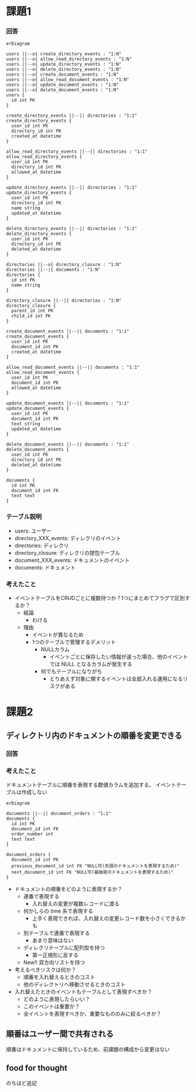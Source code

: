 # 課題1

### 回答

```mermaid
erDiagram

users ||--o{ create_directory_events : "1:N"
users ||--o{ allow_read_directory_events : "1:N"
users ||--o{ update_directory_events : "1:N"
users ||--o{ delete_directory_events : "1:N"
users ||--o{ create_document_events : "1:N"
users ||--o{ allow_read_document_events : "1:N"
users ||--o{ update_document_events : "1:N"
users ||--o{ delete_document_events : "1:N"
users {
  id int PK
}

create_directory_events ||--|| directories : "1:1"
create_directory_events {
  user_id int PK
  directory_id int PK
  created_at datetime
}

allow_read_directory_events ||--|| directories : "1:1"
allow_read_directory_events {
  user_id int PK
  directory_id int PK
  allowed_at datetime
}

update_directory_events ||--|| directories : "1:1"
update_directory_events {
  user_id int PK
  directory_id int PK
  name string
  updated_at datetime
}

delete_directory_events ||--|| directories : "1:1"
delete_directory_events {
  user_id int PK
  directory_id int PK
  deleted_at datetime
}

directories ||--o{ directory_closure : "1:N"
directories ||--|{ documents : "1:N"
directories {
  id int PK
  name string
}

directory_closure ||--|{ directories : "1:N"
directory_closure {
  parent_id int PK
  child_id int PK
}

create_document_events ||--|| documents : "1:1"
create_document_events {
  user_id int PK
  document_id int PK
  created_at datetime
}

allow_read_document_events ||--|| documents : "1:1"
allow_read_document_events {
  user_id int PK
  document_id int PK
  allowed_at datetime
}

update_document_events ||--|| documents : "1:1"
update_document_events {
  user_id int PK
  document_id int PK
  text string
  updated_at datetime
}

delete_document_events ||--|| documents : "1:1"
delete_document_events {
  user_id int PK
  directory_id int PK
  deleted_at datetime
}

documents {
  id int PK
  document_id int FK
  text text
}

```

### テーブル説明

- users: ユーザー
- directory_XXX_events: ディレクリのイベント
- directories: ディレクリ
- directory_closure: ディレクリの閉包テーブル
- document_XXX_events: ドキュメントのイベント
- documents: ドキュメント

### 考えたこと

- イベントテーブルをCRUDごとに複数持つか？1つにまとめてフラグで区別するか？
    - 結論
        - わける
    - 理由
        - イベントが異なるため
        - 1つのテーブルで管理するデメリット
            - NULLカラム
                - イベントごとに保存したい情報が違った場合、他のイベントでは NULL となるカラムが発生する
            - 何でもテーブルになりがち
                - とりあえず対象に関するイベントは全部入れる運用になるリスクがある

# 課題2

## ディレクトリ内のドキュメントの順番を変更できる

### 回答

### 考えたこと

ドキュメントテーブルに順番を表現する数値カラムを追加する。 イベントテーブルは作成しない

```mermaid
erDiagram

documents ||--|| document_orders : "1:1"
documents {
  id int PK
  document_id int FK
  order_number int
  text text
}

document_orders {
  document_id int PK
  previous_document_id int FK "NULL可(先頭のドキュメントを表現するため)"
  next_document_id int FK "NULL可(最後尾のドキュメントを表現するため)"
}
```

- ドキュメントの順番をどのように表現するか？
    - 連番で表現する
        - 入れ替えの変更が複数レコードに渡る
    - 何かしらの time 系で表現する
        - 上手く表現できれば、入れ替えの変更レコード数を小さくできるかも
    - 別テーブルで連番で表現する
        - あまり意味はない
    - ディレクリテーブルに配列型を持つ
        - 第一正規形に反する
    - New!! 双方向リストを持つ
- 考えるべきリスクは何か？
    - 順番を入れ替えるときのコスト
    - 他のディレクトリへ移動させるときのコスト
- 入れ替えたときのイベントもテーブルとして表現すべきか？
    - どのように表現したらいい？
    - このイベントは重要か？
    - 全イベントを表現すべきか、重要なもののみに絞るべきか？

## 順番はユーザー間で共有される

順番はドキュメントに保持しているため、前課題の構成から変更はない

## food for thought

のちほど追記